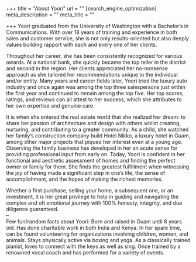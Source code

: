 +++
title = "About Yoori"
url = ""
[search_engine_optimization]
meta_description = ""
meta_title = ""

+++
Yoori graduated from the University of Washington with a Bachelor’s in Communications. With over 18 years of training and experience in both sales and customer service, she is not only results-oriented but also deeply values building rapport with each and every one of her clients.

Throughout her career, she has been consistently recognized for various awards. At a national bank, she quickly became the top teller in the district and second in the region. Her clients appreciated her no-nonsense approach as she tailored her recommendations unique to the individual and/or entity. Many years and career fields later, Yoori tried the luxury auto industry and once again was among the top three salespersons just within the first year and continued to remain among the top five. Her top scores, ratings, and reviews can all attest to her success, which she attributes to her own expertise and genuine care.

It is when she entered the real estate world that she realized her dream: to share her passion of architecture and design with others whilst creating, nurturing, and contributing to a greater community. As a child, she watched her family’s construction company build Hotel Nikko, a luxury hotel in Guam, among other major projects that piqued her interest even at a young age. Observing the family business has developed in her an acute sense for providing professional input from early on. Today, Yoori is confident in her functional and aesthetic assessment of homes and finding the perfect owner or family for them. She finds the greatest fulfillment when witnessing the joy of having made a significant step in one’s life, the sense of accomplishment, and the hopes of making the richest memories.

Whether a first purchase, selling your home, a subsequent one, or an investment, it is her great privilege to help in guiding and navigating the complex and oft emotional journey with 100% honesty, integrity, and due diligence guaranteed.  
–  
Few fun/random facts about Yoori: Born and raised in Guam until 8 years old. Has done charitable work in both India and Kenya. In her spare time, can be found volunteering for organizations involving children, women, and animals. Stays physically active via boxing and yoga. As a classically trained pianist, loves to connect with the keys as well as sing. Once trained by a renowned vocal coach and has performed for a variety of events.